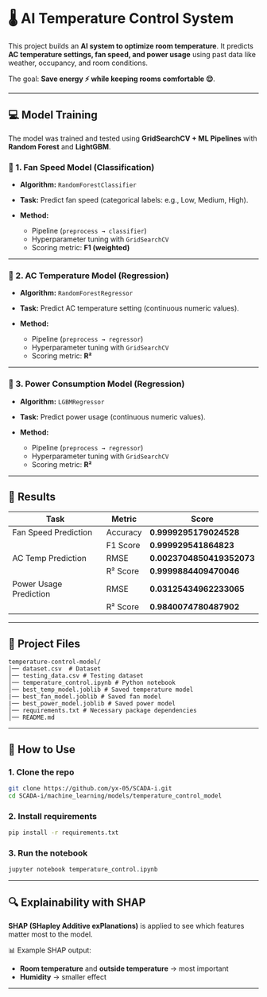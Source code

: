 # 🌡️ AI Temperature Control System

This project builds an **AI system to optimize room temperature**.
It predicts **AC temperature settings, fan speed, and power usage** using past data like weather, occupancy, and room conditions.

The goal: **Save energy ⚡ while keeping rooms comfortable 😌**.

---

## 💻 Model Training

The model was trained and tested using **GridSearchCV + ML Pipelines** with **Random Forest** and **LightGBM**.

### 🔹 1. **Fan Speed Model (Classification)**

* **Algorithm:** `RandomForestClassifier`
* **Task:** Predict fan speed (categorical labels: e.g., Low, Medium, High).
* **Method:**

  * Pipeline (`preprocess → classifier`)
  * Hyperparameter tuning with `GridSearchCV`
  * Scoring metric: **F1 (weighted)**

---

### 🔹 2. **AC Temperature Model (Regression)**

* **Algorithm:** `RandomForestRegressor`
* **Task:** Predict AC temperature setting (continuous numeric values).
* **Method:**

  * Pipeline (`preprocess → regressor`)
  * Hyperparameter tuning with `GridSearchCV`
  * Scoring metric: **R²**

---

### 🔹 3. **Power Consumption Model (Regression)**

* **Algorithm:** `LGBMRegressor` 
* **Task:** Predict power usage (continuous numeric values).
* **Method:**

  * Pipeline (`preprocess → regressor`)
  * Hyperparameter tuning with `GridSearchCV`
  * Scoring metric: **R²**

---

## 🧠 Results

| Task                   | Metric   | Score      |
| ---------------------- | -------- | ---------- |
| Fan Speed Prediction   | Accuracy | **0.9999295179024528**  |
|                        | F1 Score | **0.999929541864823**   |
| AC Temp Prediction     | RMSE     | **0.0023704850419352073** |
|                        | R² Score | **0.9999884409470046**   |
| Power Usage Prediction | RMSE     | **0.03125434962233065**   |
|                        | R² Score | **0.9840074780487902**   |

---

## 📂 Project Files

```
temperature-control-model/
│── dataset.csv  # Dataset
│── testing_data.csv # Testing dataset
│── temperature_control.ipynb # Python notebook
│── best_temp_model.joblib # Saved temperature model
|── best_fan_model.joblib # Saved fan model
|── best_power_model.joblib # Saved power model
│── requirements.txt # Necessary package dependencies
│── README.md
```

---

## 🚀 How to Use

### 1. Clone the repo

```bash
git clone https://github.com/yx-05/SCADA-i.git
cd SCADA-i/machine_learning/models/temperature_control_model
```

### 2. Install requirements

```bash
pip install -r requirements.txt
```

### 3. Run the notebook

```bash
jupyter notebook temperature_control.ipynb
```

---

## 🔍 Explainability with SHAP

**SHAP (SHapley Additive exPlanations)** is applied to see which features matter most to the model.

📊 Example SHAP output:

* **Room temperature** and **outside temperature** → most important
* **Humidity** → smaller effect

---





